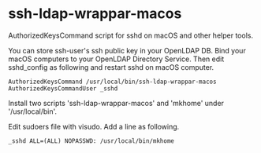 # ssh-ldap-wrappar-macos
AuthorizedKeysCommand script for sshd on macOS and other helper tools.

You can store ssh-user's ssh public key in your OpenLDAP DB.
Bind your macOS computers to your OpenLDAP Directory Service. 
Then edit sshd_config as following and restart sshd on macOS computer.

    AuthorizedKeysCommand /usr/local/bin/ssh-ldap-wrappar-macos
    AuthorizedKeysCommandUser _sshd

Install two scripts 'ssh-ldap-wrappar-macos' and 'mkhome' under '/usr/local/bin'.

Edit sudoers file with visudo. Add a line as following.

    _sshd ALL=(ALL) NOPASSWD: /usr/local/bin/mkhome